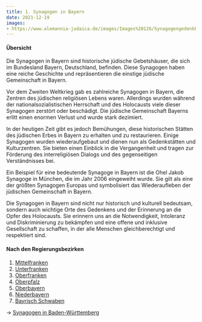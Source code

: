 ```yaml
---
title: 1. Synagogen in Bayern
date: 2021-12-19
images: 
- https://www.alemannia-judaica.de/images/Images%20126/Synagogengedenkbuch%20PA%20011.jpg
---
```


#### Übersicht

Die Synagogen in Bayern sind historische jüdische Gebetshäuser, die sich im Bundesland Bayern, Deutschland, befinden. Diese Synagogen haben eine reiche Geschichte und repräsentieren die einstige jüdische Gemeinschaft in Bayern.

Vor dem Zweiten Weltkrieg gab es zahlreiche Synagogen in Bayern, die Zentren des jüdischen religiösen Lebens waren. Allerdings wurden während der nationalsozialistischen Herrschaft und des Holocausts viele dieser Synagogen zerstört oder beschädigt. Die jüdische Gemeinschaft Bayerns erlitt einen enormen Verlust und wurde stark dezimiert.

In der heutigen Zeit gibt es jedoch Bemühungen, diese historischen Stätten des jüdischen Erbes in Bayern zu erhalten und zu restaurieren. Einige Synagogen wurden wiederaufgebaut und dienen nun als Gedenkstätten und Kulturzentren. Sie bieten einen Einblick in die Vergangenheit und tragen zur Förderung des interreligiösen Dialogs und des gegenseitigen Verständnisses bei.

Ein Beispiel für eine bedeutende Synagoge in Bayern ist die Ohel Jakob Synagoge in München, die im Jahr 2006 eingeweiht wurde. Sie gilt als eine der größten Synagogen Europas und symbolisiert das Wiederaufleben der jüdischen Gemeinschaft in Bayern.

Die Synagogen in Bayern sind nicht nur historisch und kulturell bedeutsam, sondern auch wichtige Orte des Gedenkens und der Erinnerung an die Opfer des Holocausts. Sie erinnern uns an die Notwendigkeit, Intoleranz und Diskriminierung zu bekämpfen und eine offene und inklusive Gesellschaft zu schaffen, in der alle Menschen gleichberechtigt und respektiert sind.

#### Nach den Regierungsbezirken

1. [Mittelfranken](https://www.alemannia-judaica.de/synagogen_bayern.htm#Mittelfranken)
2. [Unterfranken](https://www.alemannia-judaica.de/synagogen_bayern.htm#Unterfranken)
3. [Oberfranken](https://www.alemannia-judaica.de/synagogen_bayern.htm#Oberfranken%C2%A0%C2%A0)
4. [Oberpfalz](https://www.alemannia-judaica.de/synagogen_bayern.htm#Oberpfalz)
5. [Oberbayern](https://www.alemannia-judaica.de/synagogen_bayern.htm#Oberbayern)
6. [Niederbayern](https://www.alemannia-judaica.de/synagogen_bayern.htm#Niederbayern%C2%A0%C2%A0)
7. [Bayrisch Schwaben](https://www.alemannia-judaica.de/synagogen.htm#Bayrisch%20Schwaben)

→ [Synagogen in Baden-Württemberg](/synagogen/baden)
